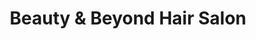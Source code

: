 ---
title: "Beauty & Beyond Hair Salon"
url: /ramseur/beauty-and-beyond-hair-salon/
shop: beauty
---